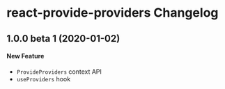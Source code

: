 # react-provide-providers Changelog

## 1.0.0 beta 1 (2020-01-02)
#### New Feature
- `ProvideProviders` context API
- `useProviders` hook

